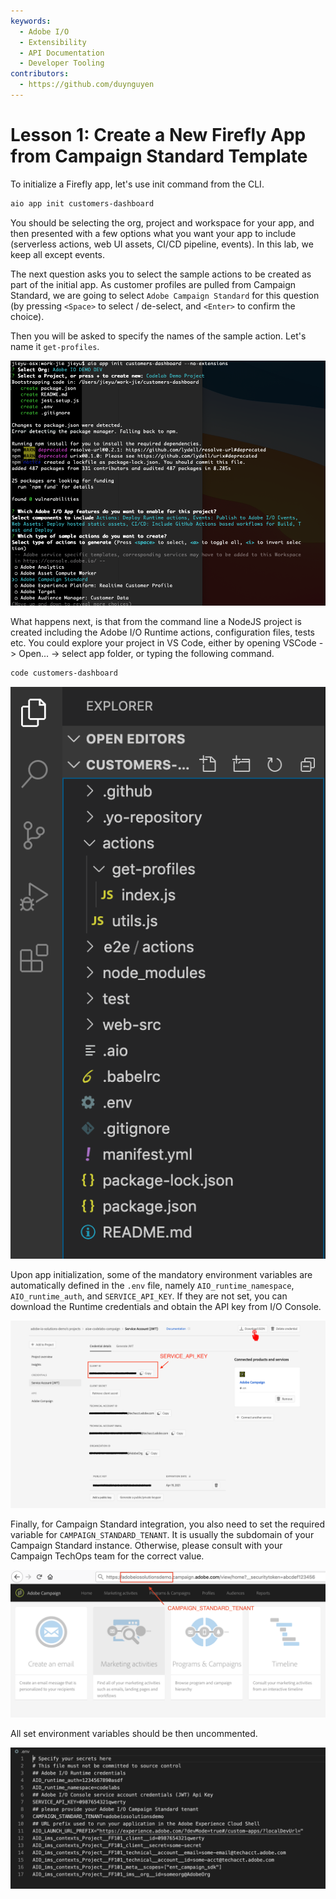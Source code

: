 ```yaml
---
keywords:
  - Adobe I/O
  - Extensibility
  - API Documentation
  - Developer Tooling
contributors: 
  - https://github.com/duynguyen 
---
```


# Lesson 1: Create a New Firefly App from Campaign Standard Template

To initialize a Firefly app, let's use init command from the CLI.

```bash
aio app init customers-dashboard
```

You should be selecting the org, project and workspace for your app, and then presented with a few options what you want your app to include (serverless actions, web UI assets, CI/CD pipeline, events). In this lab, we keep all except events.

The next question asks you to select the sample actions to be created as part of the initial app. As customer profiles are pulled from Campaign Standard, we are going to select `Adobe Campaign Standard` for this question (by pressing `<Space>` to select / de-select, and `<Enter>` to confirm the choice).

Then you will be asked to specify the names of the sample action. Let's name it `get-profiles`.

![app-init](assets/app-init-1.png)

What happens next, is that from the command line a NodeJS project is created including the Adobe I/O Runtime actions, configuration files, tests etc. You could explore your project in VS Code, either by opening VSCode -> Open... -> select app folder, or typing the following command.

```bash
code customers-dashboard
```

![app-explore](assets/app-explore.png)

Upon app initialization, some of the mandatory environment variables are automatically defined in the `.env` file, namely `AIO_runtime_namespace`, `AIO_runtime_auth`, and `SERVICE_API_KEY`. If they are not set, you can download the Runtime credentials and obtain the API key from I/O Console.  

![acs-api-key](assets/acs-api-key.png)

Finally, for Campaign Standard integration, you also need to set the required variable for `CAMPAIGN_STANDARD_TENANT`. It is usually the subdomain of your Campaign Standard instance. Otherwise, please consult with your Campaign TechOps team for the correct value.

![acs-tenant](assets/acs-tenant.png)

All set environment variables should be then uncommented.

![dot-env](assets/dot-env.png)


